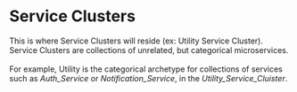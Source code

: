 # Service Clusters
<p>This is where Service Clusters will reside (ex: Utility Service Cluster). Service Clusters are collections of unrelated, but 
categorical microservices. 
</br>
</br>
For example, Utility is the categorical archetype for collections of services such as <i>Auth_Service</i> or <i>Notification_Service</i>, in the <i>Utility_Service_Cluister</i>.</p>
